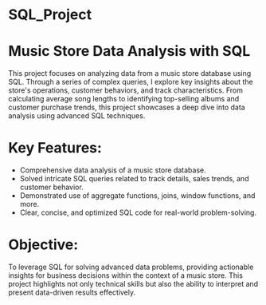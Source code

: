 # SQL_Project

# Music Store Data Analysis with SQL

This project focuses on analyzing data from a music store database using SQL. Through a series of complex queries, I explore key insights about the store's operations, customer behaviors, and track characteristics. From calculating average song lengths to identifying top-selling albums and customer purchase trends, this project showcases a deep dive into data analysis using advanced SQL techniques.

# Key Features:
- Comprehensive data analysis of a music store database.
- Solved intricate SQL queries related to track details, sales trends, and customer behavior.
- Demonstrated use of aggregate functions, joins, window functions, and more.
- Clear, concise, and optimized SQL code for real-world problem-solving.

# Objective:
To leverage SQL for solving advanced data problems, providing actionable insights for business decisions within the context of a music store. This project highlights not only technical skills but also the ability to interpret and present data-driven results effectively.
